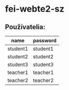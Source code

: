 # fei-webte2-sz

## Používatelia:
| name     | password |
| -------- | -------- |
| student1 | student1 |
| student2 | student2 |
| student3 | student3 |
| teacher1 | teacher1 |
| teacher2 | teacher2 |


